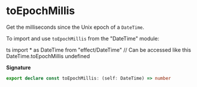 # toEpochMillis

Get the milliseconds since the Unix epoch of a `DateTime`.

To import and use `toEpochMillis` from the "DateTime" module:

ts
import \* as DateTime from "effect/DateTime"
// Can be accessed like this
DateTime.toEpochMillis
undefined

**Signature**

```ts
export declare const toEpochMillis: (self: DateTime) => number
```
